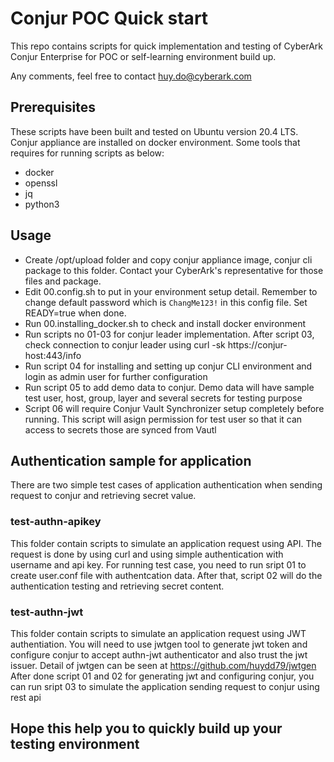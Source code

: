 # Conjur POC Quick start
This repo contains scripts for quick implementation and testing of CyberArk Conjur Enterprise for POC or self-learning environment build up.

Any comments, feel free to contact huy.do@cyberark.com

## Prerequisites
These scripts have been built and tested on Ubuntu version 20.4 LTS. Conjur appliance are installed on docker environment. Some tools that requires for running scripts as below:
- docker
- openssl
- jq
- python3
  
## Usage 
- Create /opt/upload folder and copy conjur appliance image, conjur cli package to this folder. Contact your CyberArk's representative for those files and package.
- Edit 00.config.sh to put in your environment setup detail. Remember to change default password which is ``ChangMe123!`` in this config file. Set READY=true when done.
- Run 00.installing_docker.sh to check and install docker environment
- Run scripts no 01-03 for conjur leader implementation. After script 03, check connection to conjur leader using curl -sk https://conjur-host:443/info
- Run script 04 for installing and setting up conjur CLI environment and login as admin user for further configuration
- Run script 05 to add demo data to conjur. Demo data will have sample test user, host, group, layer and several secrets for testing purpose
- Script 06 will require Conjur Vault Synchronizer setup completely before running. This script will asign permission for test user so that it can access to secrets those are synced from Vautl

## Authentication sample for application
There are two simple test cases of application authentication when sending request to conjur and retrieving secret value. 

### test-authn-apikey
This folder contain scripts to simulate an application request using API. The request is done by using curl and using simple authentication with username and api key. For running test case, you need to run sript 01 to create user.conf file with authentcation data. 
After that, script 02 will do the authentication testing and retrieving secret content.

### test-authn-jwt
This folder contain scripts to simulate an application request using JWT authentiation. You will need to use jwtgen tool to generate jwt token and configure conjur to accept authn-jwt authenticator and also trust the jwt issuer. Detail of jwtgen can be seen at https://github.com/huydd79/jwtgen
After done script 01 and 02 for generating jwt and configuring conjur, you can run sript 03 to simulate the application sending request to conjur using rest api

## Hope this help you to quickly build up your testing environment
